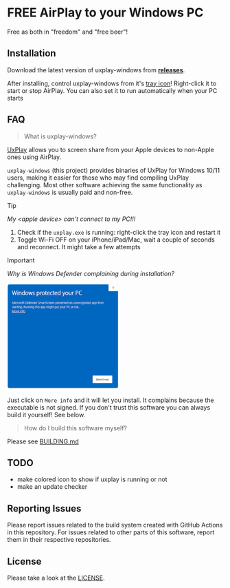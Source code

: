 # FREE AirPlay to your Windows PC
Free as both in "freedom" and "free beer"!

## Installation
Download the latest version of uxplay-windows from [**releases**](https://github.com/leapbtw/uxplay-windows/releases/latest).

After installing, control uxplay-windows from it's [tray icon](https://www.odu.edu/sites/default/files/documents/win10-system-tray.pdf)! Right-click it to start or stop AirPlay. You can also set it to run automatically when your PC starts

## FAQ
> What is uxplay-windows?

[UxPlay](https://github.com/FDH2/UxPlay/) allows you to screen share from your Apple devices to non-Apple ones using AirPlay.

`uxplay-windows` (this project) provides binaries of UxPlay for Windows 10/11 users, making it easier for those who may find compiling UxPlay challenging.
Most other software achieving the same functionality as `uxplay-windows` is usually paid and non-free.

> [!TIP]
> *My \<apple device\> can't connect to my PC!!!*
> 1. Check if the `uxplay.exe` is running: right-click the tray icon and restart it
> 2. Toggle Wi-Fi OFF on your iPhone/iPad/Mac, wait a couple of seconds and reconnect. It might take a few attempts

> [!IMPORTANT]
> *Why is Windows Defender complaining during installation?*
> 
> ![alt text](https://raw.githubusercontent.com/leapbtw/uxplay-windows/refs/heads/main/stuff/defender.png "defender")
>
> Just click on `More info` and it will let you install. It complains because the executable is not signed. If you don't trust this software you can always build it yourself! See below.  

> How do I build this software myself?

Please see [BUILDING.md](./BUILDING.md)


## TODO
- make colored icon to show if uxplay is running or not
- make an update checker

## Reporting Issues
Please report issues related to the build system created with GitHub Actions in this repository. For issues related to other parts of this software, report them in their respective repositories.

## License
Please take a look at the [LICENSE](./LICENSE).
